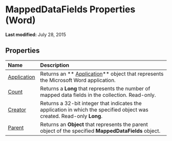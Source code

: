 
# MappedDataFields Properties (Word)

 **Last modified:** July 28, 2015


## Properties



|**Name**|**Description**|
|:-----|:-----|
| [Application](7132a8ee-f3c6-d216-22c5-13921b73c43a.md)|Returns an  ** [Application](d1cf6f8f-4e88-bf01-93b4-90a83f79cb44.md)** object that represents the Microsoft Word application.|
| [Count](0009fa45-2d3f-7571-fa62-eef9f0631ffd.md)|Returns a  **Long** that represents the number of mapped data fields in the collection. Read-only.|
| [Creator](1948ecf8-a42d-7a1b-16d2-808caa53dd9a.md)|Returns a 32-bit integer that indicates the application in which the specified object was created. Read-only  **Long**.|
| [Parent](5f57a933-6654-e7d0-b3dd-14de05d449cc.md)|Returns an  **Object** that represents the parent object of the specified **MappedDataFields** object.|
